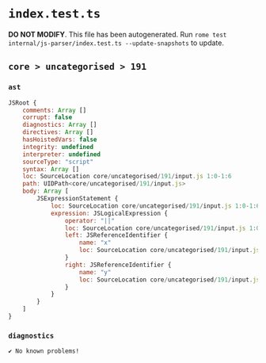 # `index.test.ts`

**DO NOT MODIFY**. This file has been autogenerated. Run `rome test internal/js-parser/index.test.ts --update-snapshots` to update.

## `core > uncategorised > 191`

### `ast`

```javascript
JSRoot {
	comments: Array []
	corrupt: false
	diagnostics: Array []
	directives: Array []
	hasHoistedVars: false
	integrity: undefined
	interpreter: undefined
	sourceType: "script"
	syntax: Array []
	loc: SourceLocation core/uncategorised/191/input.js 1:0-1:6
	path: UIDPath<core/uncategorised/191/input.js>
	body: Array [
		JSExpressionStatement {
			loc: SourceLocation core/uncategorised/191/input.js 1:0-1:6
			expression: JSLogicalExpression {
				operator: "||"
				loc: SourceLocation core/uncategorised/191/input.js 1:0-1:6
				left: JSReferenceIdentifier {
					name: "x"
					loc: SourceLocation core/uncategorised/191/input.js 1:0-1:1 (x)
				}
				right: JSReferenceIdentifier {
					name: "y"
					loc: SourceLocation core/uncategorised/191/input.js 1:5-1:6 (y)
				}
			}
		}
	]
}
```

### `diagnostics`

```
✔ No known problems!

```
